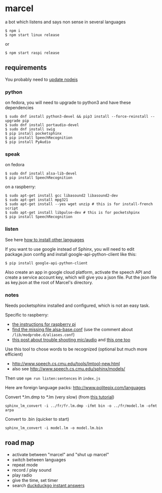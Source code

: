 # marcel

a bot which listens and says non sense in several languages

```
$ npm i
$ npm start linux release
```
or
```
$ npm start raspi release
```

## requirements

You probably need to [update nodejs](https://nodejs.org/en/download/package-manager/#debian-and-ubuntu-based-linux-distributions)

### python

on fedora, you will need to upgrade to python3 and have these dependencies
```
$ sudo dnf install python3-devel && pip3 install --force-reinstall --upgrade pip
$ sudo dnf install portaudio-devel
$ sudo dnf install swig
$ pip install pocketsphinx
$ pip install SpeechRecognition
$ pip install PyAudio
```

### speak

on fedora
```
$ sudo dnf install alsa-lib-devel
$ pip install SpeechRecognition
```

on a raspberry:
```
$ sudo apt-get install gcc libasound2 libasound2-dev
$ sudo apt-get install mpg321
$ sudo apt-get install --yes wget unzip # this is for install-french script
$ sudo apt-get install libpulse-dev # this is for pocketshpinx
$ pip install SpeechRecognition
```

### listen

See here [how to install other languages](https://github.com/Uberi/speech_recognition/blob/master/reference/pocketsphinx.rst#installing-other-languages)

If you want to use google instead of Sphinx, you will need to edit package.json config and install google-api-python-client like this:

```
$ pip install google-api-python-client
```
Also create an app in google cloud platform, activate the speech API and create a service account key, which will give you a json file. Put the json file as key.json at the root of Marcel's directory.

### notes

Needs pocketsphinx installed and configured, which is not an easy task.

Specific to raspberry:

* [the instructions for raspberry pi](http://cmusphinx.sourceforge.net/wiki/raspberrypi)
* [find the missing file alsa-base.conf](http://superuser.com/questions/989385/alsa-base-conf-missing-in-new-raspberry-pi-raspbian-jesse) (use the comment about `/lib/modprobe.d/aliases.conf`)
* [this post about trouble shooting mic/audio](https://www.raspberrypi.org/forums/viewtopic.php?f=37&t=37262) and [this one too](http://raspberrypi.stackexchange.com/questions/40831/how-do-i-configure-my-sound-for-jasper-on-raspbian-jessie)

Use this tool to chose words to be recognized (optional but much more efficient)
* http://www.speech.cs.cmu.edu/tools/lmtool-new.html
* also see http://www.speech.cs.cmu.edu/sphinx/models/

Then use `npm run listen:sentences` in `index.js`

Here are foreign language packs:
http://www.politepix.com/languages

Convert *.lm.dmp to *.lm (very slow) (from [this tutorial](http://cmusphinx.sourceforge.net/wiki/tutoriallm))

```
sphinx_lm_convert -i ../fr/fr.lm.dmp -ifmt bin -o ../fr/model.lm -ofmt arpa
```
Convert to .bin (quicker to start)

```
sphinx_lm_convert -i model.lm -o model.lm.bin
```

## road map

* activate between "marcel" and "shut up marcel"
* switch between languages
* repeat mode
* record / play sound
* play radio
* give the time, set timer
* search [duckduckgo instant answers](https://duckduckgo.com/api)
